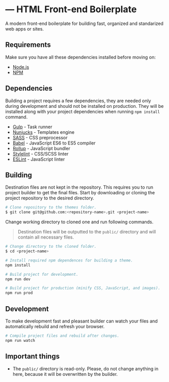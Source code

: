 # <project-name> — HTML Front-end Boilerplate

A modern front-end boilerplate for building fast, organized and standarized web apps or sites.

## Requirements

Make sure you have all these dependencies installed before moving on:

- [Node.js](//nodejs.org/en/)
- [NPM](//www.npmjs.com/)

## Dependencies

Building a project requires a few dependencies, they are needed only during development and should not be installed on production. They will be installed along with your project dependencies when running `npm install` command.

- [Gulp](//gulpjs.com/) - Task runner
- [Nunjucks](//mozilla.github.io/nunjucks/) - Templates engine
- [SASS](//sass-lang.com/) - CSS preprocessor
- [Babel](//babeljs.io/) - JavaScript ES6 to ES5 compiler
- [Rollup](//rollupjs.org/) - JavaScript bundler
- [Stylelint](//stylelint.io/) - CSS/SCSS linter
- [ESLint](//eslint.org/) - JavaScript linter

## Building

Destination files are not kept in the repository. This requires you to run project builder to get the final files. Start by downloading or cloning the project repository to the desired directory.

```bash
# Clone repository to the themes folder.
$ git clone git@github.com:<repository-name>.git <project-name>
```

Change working directory to cloned one and run following commands.

> Destination files will be outputted to the `public/` directory and will contain all necessary files.

```bash
# Change directory to the cloned folder.
$ cd <project-name>

# Install required npm dependences for building a theme.
npm install

# Build project for development.
npm run dev

# Build project for production (minify CSS, JavaScript, and images).
npm run prod
```

## Development

To make development fast and pleasant builder can watch your files and automatically rebuild and refresh your browser.

```bash
# Compile project files and rebuild after changes.
npm run watch
```

## Important things

- The `public/` directory is read-only. Please, do not change anything in here, because it will be overwritten by the builder.
